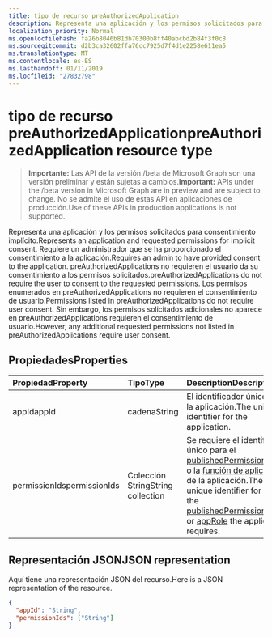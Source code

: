 ```yaml
---
title: tipo de recurso preAuthorizedApplication
description: Representa una aplicación y los permisos solicitados para consentimiento implícito. Requiere un administrador que se ha proporcionado el consentimiento a la aplicación. preAuthorizedApplications no requieren el usuario da su consentimiento a los permisos solicitados. Los permisos enumerados en preAuthorizedApplications no requieren el consentimiento de usuario. Sin embargo, los permisos solicitados adicionales no aparece en preAuthorizedApplications requieren el consentimiento de usuario.
localization_priority: Normal
ms.openlocfilehash: fa26b8046b81db70300b8ff40abcbd2b84f3f0c8
ms.sourcegitcommit: d2b3ca32602ffa76cc7925d7f4d1e2258e611ea5
ms.translationtype: MT
ms.contentlocale: es-ES
ms.lasthandoff: 01/11/2019
ms.locfileid: "27832798"
---
```

# <a name="preauthorizedapplication-resource-type"></a><span data-ttu-id="4e027-107">tipo de recurso preAuthorizedApplication</span><span class="sxs-lookup"><span data-stu-id="4e027-107">preAuthorizedApplication resource type</span></span>

> <span data-ttu-id="4e027-108">**Importante:** Las API de la versión /beta de Microsoft Graph son una versión preliminar y están sujetas a cambios.</span><span class="sxs-lookup"><span data-stu-id="4e027-108">**Important:** APIs under the /beta version in Microsoft Graph are in preview and are subject to change.</span></span> <span data-ttu-id="4e027-109">No se admite el uso de estas API en aplicaciones de producción.</span><span class="sxs-lookup"><span data-stu-id="4e027-109">Use of these APIs in production applications is not supported.</span></span>

<span data-ttu-id="4e027-110">Representa una aplicación y los permisos solicitados para consentimiento implícito.</span><span class="sxs-lookup"><span data-stu-id="4e027-110">Represents an application and requested permissions for implicit consent.</span></span> <span data-ttu-id="4e027-111">Requiere un administrador que se ha proporcionado el consentimiento a la aplicación.</span><span class="sxs-lookup"><span data-stu-id="4e027-111">Requires an admin to have provided consent to the application.</span></span> <span data-ttu-id="4e027-112">preAuthorizedApplications no requieren el usuario da su consentimiento a los permisos solicitados.</span><span class="sxs-lookup"><span data-stu-id="4e027-112">preAuthorizedApplications do not require the user to consent to the requested permissions.</span></span> <span data-ttu-id="4e027-113">Los permisos enumerados en preAuthorizedApplications no requieren el consentimiento de usuario.</span><span class="sxs-lookup"><span data-stu-id="4e027-113">Permissions listed in preAuthorizedApplications do not require user consent.</span></span> <span data-ttu-id="4e027-114">Sin embargo, los permisos solicitados adicionales no aparece en preAuthorizedApplications requieren el consentimiento de usuario.</span><span class="sxs-lookup"><span data-stu-id="4e027-114">However, any additional requested permissions not listed in preAuthorizedApplications require user consent.</span></span>

## <a name="properties"></a><span data-ttu-id="4e027-115">Propiedades</span><span class="sxs-lookup"><span data-stu-id="4e027-115">Properties</span></span>

| <span data-ttu-id="4e027-116">Propiedad</span><span class="sxs-lookup"><span data-stu-id="4e027-116">Property</span></span> | <span data-ttu-id="4e027-117">Tipo</span><span class="sxs-lookup"><span data-stu-id="4e027-117">Type</span></span> | <span data-ttu-id="4e027-118">Description</span><span class="sxs-lookup"><span data-stu-id="4e027-118">Description</span></span> |
|:---------------|:--------|:----------|
|<span data-ttu-id="4e027-119">appId</span><span class="sxs-lookup"><span data-stu-id="4e027-119">appId</span></span>|<span data-ttu-id="4e027-120">cadena</span><span class="sxs-lookup"><span data-stu-id="4e027-120">String</span></span>| <span data-ttu-id="4e027-121">El identificador único para la aplicación.</span><span class="sxs-lookup"><span data-stu-id="4e027-121">The unique identifier for the application.</span></span> |
|<span data-ttu-id="4e027-122">permissionIds</span><span class="sxs-lookup"><span data-stu-id="4e027-122">permissionIds</span></span>|<span data-ttu-id="4e027-123">Colección String</span><span class="sxs-lookup"><span data-stu-id="4e027-123">String collection</span></span>| <span data-ttu-id="4e027-124">Se requiere el identificador único para el [publishedPermissionScope](permissionscope.md) o la [función de aplicación](approle.md) de la aplicación.</span><span class="sxs-lookup"><span data-stu-id="4e027-124">The unique identifier for either the [publishedPermissionScope](permissionscope.md) or [appRole](approle.md) the application requires.</span></span> |

## <a name="json-representation"></a><span data-ttu-id="4e027-125">Representación JSON</span><span class="sxs-lookup"><span data-stu-id="4e027-125">JSON representation</span></span>
<span data-ttu-id="4e027-126">Aquí tiene una representación JSON del recurso.</span><span class="sxs-lookup"><span data-stu-id="4e027-126">Here is a JSON representation of the resource.</span></span>

<!-- {
  "blockType": "resource",
  "optionalProperties": [

  ],
  "@odata.type": "microsoft.graph.preAuthorizedApplication"
}-->

```json
{
  "appId": "String",
  "permissionIds": ["String"]
}

```


<!-- uuid: 8fcb5dbc-d5aa-4681-8e31-b001d5168d79
2015-10-25 14:57:30 UTC -->
<!-- {
  "type": "#page.annotation",
  "description": "preAuthorizedApplication resource",
  "keywords": "",
  "section": "documentation",
  "tocPath": ""
}-->
